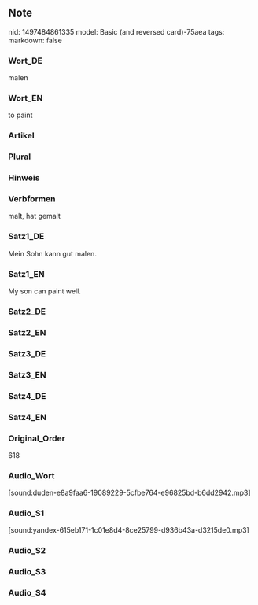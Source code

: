 ## Note
nid: 1497484861335
model: Basic (and reversed card)-75aea
tags: 
markdown: false

### Wort_DE
malen

### Wort_EN
to paint

### Artikel


### Plural


### Hinweis


### Verbformen
malt, hat gemalt

### Satz1_DE
Mein Sohn kann gut malen.

### Satz1_EN
My son can paint well.

### Satz2_DE


### Satz2_EN


### Satz3_DE


### Satz3_EN


### Satz4_DE


### Satz4_EN


### Original_Order
618

### Audio_Wort
[sound:duden-e8a9faa6-19089229-5cfbe764-e96825bd-b6dd2942.mp3]

### Audio_S1
[sound:yandex-615eb171-1c01e8d4-8ce25799-d936b43a-d3215de0.mp3]

### Audio_S2


### Audio_S3


### Audio_S4

